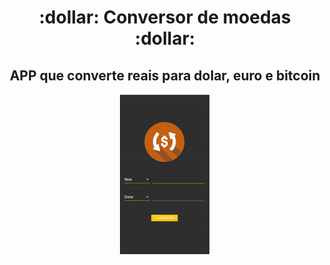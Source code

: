 <h1 align="center">:dollar: Conversor de moedas :dollar:</h1> 
<h2 align="center">APP que converte reais para dolar, euro e bitcoin </h2>
<p align="center" width=40><img src="ezgif.com-gif-maker.gif"/></p>
